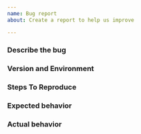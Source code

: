 ```yaml
---
name: Bug report
about: Create a report to help us improve

---
```


### Describe the bug

### Version and Environment

### Steps To Reproduce

### Expected behavior

### Actual behavior
